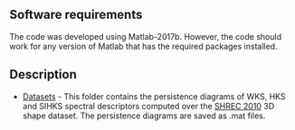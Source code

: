 ## Software requirements

The code was developed using Matlab-2017b. However, the code should work for any version of Matlab that has the required packages installed.

## Description

* [Datasets](https://github.com/anirudhsom/Perturbed-Topological-Signature/tree/master/Matlab/Datasets) - This folder contains the persistence diagrams of WKS, HKS and SIHKS spectral descriptors computed over the [SHREC 2010]() 3D shape dataset. The persistence diagrams are saved as .mat files.   

